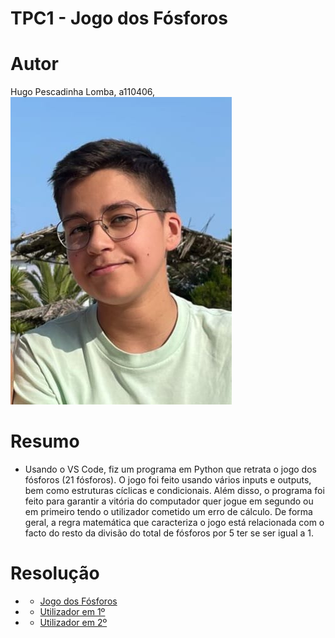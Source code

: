 # TPC1 - Jogo dos Fósforos
# Autor
Hugo Pescadinha Lomba, a110406, ![Minha foto](Imagens/minha_foto.jpg)
# Resumo
- Usando o VS Code, fiz um programa em Python que retrata o jogo dos fósforos (21 fósforos). O jogo foi feito usando vários inputs e outputs, bem como estruturas cíclicas e condicionais. Além disso, o programa foi feito para garantir a vitória do computador quer jogue em segundo ou em primeiro tendo o utilizador cometido um erro de cálculo. De forma geral, a regra matemática que caracteriza o jogo está relacionada com o facto do resto da divisão do total de fósforos por 5 ter se ser igual a 1.
# Resolução
- * [Jogo dos Fósforos](jogo_fosforos.png)
- * [Utilizador em 1º](utilizador_1.png)
- * [Utilizador em 2º](utilizador_2.png)